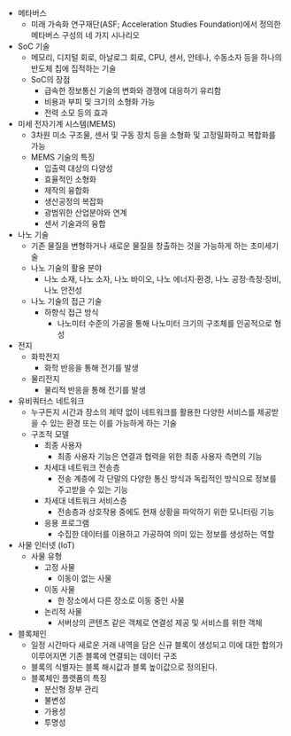 - 메타버스
	- 미래 가속화 연구재단(ASF; Acceleration Studies Foundation)에서 정의한 메타버스 구성의 네 가지 시나리오
- SoC 기술
	- 메모리, 디지털 회로, 아날로그 회로, CPU, 센서, 안테나, 수동소자 등을 하나의 반도체 칩에 집적하는 기술
	- SoC의 장점
		- 급속한 정보통신 기술의 변화와 경쟁에 대응하기 유리함
		- 비용과 부피 및 크기의 소형화 가능
		- 전력 소모 등의 효과
- 미세 전자기계 시스템(MEMS)
	- 3차원 미소 구조물, 센서 및 구동 장치 등을 소형화 및 고정밀화하고 복합화를 가능
	- MEMS 기술의 특징
		- 입출력 대상의 다양성
		- 효율적인 소형화
		- 제작의 융합화
		- 생산공정의 복잡화
		- 광범위한 산업분야와 연계
		- 센서 기술과의 융합
- 나노 기술
	- 기존 물질을 변형하거나 새로운 물질을 창출하는 것을 가능하게 하는 초미세기술
	- 나노 기술의 활용 분야
		- 나노 소재, 나노 소자, 나노 바이오, 나노 에너지·환경, 나노 공정·측정·장비, 나노 안전성
	- 나노 기술의 접근 기술
		- 하향식 접근 방식
			- 나노미터 수준의 가공을 통해 나노미터 크기의 구조체를 인공적으로 형성
- 전지
	- 화학전지
		- 화학 반응을 통해 전기를 발생
	- 물리전지
		- 물리적 반응을 통해 전기를 발생
- 유비쿼터스 네트워크
	- 누구든지 시간과 장소의 제약 없이 네트워크를 활용한 다양한 서비스를 제공받을 수 있는 환경 또는 이를 가능하게 하는 기술
	- 구조적 모델
		- 최종 사용자
			- 최종 사용자 기능은 연결과 협력을 위한 최종 사용자 측면의 기능
		- 차세대 네트워크 전송층
			- 전송 계층에 각 단말의 다양한 통신 방식과 독립적인 방식으로 정보를 주고받을 수 있는 기능
		- 차세대 네트워크 서비스층
			- 전송층과 상호작용 중에도 현재 상황을 파악하기 위한 모니터링 기능
		- 응용 프로그램
			- 수집한 데이터를 이용하고 가공하여 의미 있는 정보를 생성하는 역할
- 사물 인터넷 (IoT)
	- 사물 유형
		- 고정 사물
			- 이동이 없는 사물
		- 이동 사물
			- 한 장소에서 다른 장소로 이동 중인 사물
		- 논리적 사물
			- 서버상의 콘텐츠 같은 객체로 연결성 제공 및 서비스를 위한 객체
- 블록체인
	- 일정 시간마다 새로운 거래 내역을 담은 신규 블록이 생성되고 이에 대한 합의가 이루어지면 기존 블록에 연결되는 데이터 구조
	- 블록의 식별자는 블록 해시값과 블록 높이값으로 정의된다.
	- 블록체인 플랫폼의 특징
		- 분산형 장부 관리
		- 불변성
		- 가용성
		- 투명성